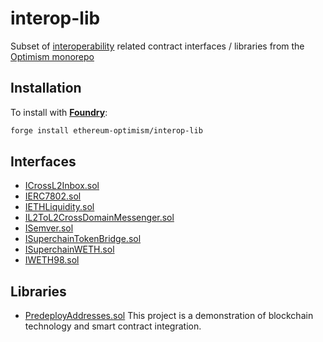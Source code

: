 # interop-lib

Subset of [interoperability](https://specs.optimism.io/interop/overview.html) related contract interfaces / libraries from the [Optimism monorepo](https://github.com/ethereum-optimism/optimism/tree/develop/packages/contracts-bedrock)

## Installation

To install with [**Foundry**](https://github.com/foundry-rs/foundry):

```sh
forge install ethereum-optimism/interop-lib
```

## Interfaces

- [ICrossL2Inbox.sol](src/interfaces/ICrossL2Inbox.sol)
- [IERC7802.sol](src/interfaces/IERC7802.sol)
- [IETHLiquidity.sol](src/interfaces/IETHLiquidity.sol)
- [IL2ToL2CrossDomainMessenger.sol](src/interfaces/IL2ToL2CrossDomainMessenger.sol)
- [ISemver.sol](src/interfaces/ISemver.sol)
- [ISuperchainTokenBridge.sol](src/interfaces/ISuperchainTokenBridge.sol)
- [ISuperchainWETH.sol](src/interfaces/ISuperchainWETH.sol)
- [IWETH98.sol](src/interfaces/IWETH98.sol)

## Libraries

- [PredeployAddresses.sol](src/libraries/PredeployAddresses.sol)
This project is a demonstration of blockchain technology and smart contract integration.